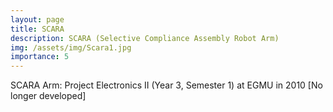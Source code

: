 ```yaml
---
layout: page
title: SCARA
description: SCARA (Selective Compliance Assembly Robot Arm)
img: /assets/img/Scara1.jpg
importance: 5
---
```


SCARA Arm: Project Electronics II (Year 3, Semester 1) at EGMU in 2010 [No longer developed]


<div class="row">
    <div class="col-sm mt-3 mt-md-0">
        <img class="img-fluid rounded z-depth-1" src="{{ '/assets/img/Scara1.jpg' | relative_url }}" alt="" title="example image"/>
    </div>
</div>
<div class="caption">
    
</div>

<div class="row">
    <div class="col-sm mt-3 mt-md-0">
        <img class="img-fluid rounded z-depth-1" src="{{ '/assets/img/Scara2.png' | relative_url }}" alt="" title="example image"/>
    </div>
</div>
<div class="caption">
    
</div>